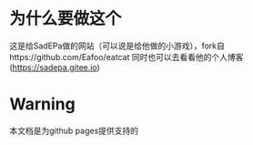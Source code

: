 # 为什么要做这个
这是给SadEPa做的网站（可以说是给他做的小游戏），fork自https://github.com/Eafoo/eatcat
同时也可以去看看他的个人博客(https://sadepa.gitee.io)
# Warning
本文档是为github pages提供支持的
